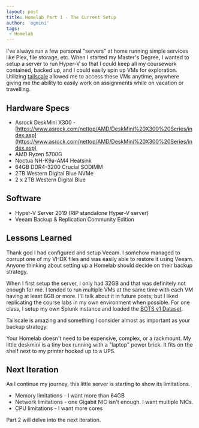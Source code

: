 ```yaml
---
layout: post
title: Homelab Part 1 - The Current Setup        
author: 'ogmini'
tags:
 - Homelab
---
```


I've always run a few personal "servers" at home running simple services like Plex, file storage, etc. When I started my Master's Degree, I wanted to setup a server to run Hyper-V so that I could keep all my coursework contained, backed up, and I could easily spin up VMs for exploration. Utilizing [tailscale](https://tailscale.com/) allowed me to access these VMs anytime, anywhere giving me the ability to easily work on assignments while on vacation or travelling. 

## Hardware Specs

- Asrock DeskMini X300 - [https://www.asrock.com/nettop/AMD/DeskMini%20X300%20Series/index.asp](https://www.asrock.com/nettop/AMD/DeskMini%20X300%20Series/index.asp)
- AMD Ryzen 5700G
- Noctua NH-K9a-AM4 Heatsink
- 64GB DDR4-3200 Crucial SODIMM
- 2TB Western Digital Blue NVMe
- 2 x 2TB Western Digital Blue

## Software

- Hyper-V Server 2019 (RIP standalone Hyper-V server)
- Veeam Backup & Replication Community Edition 

## Lessons Learned

Thank god I had configured and setup Veeam. I somehow managed to corrupt one of my VHDX files and was easily able to restore it using Veeam. Anyone thinking about setting up a Homelab should decide on their backup strategy. 

When I first setup the server, I only had 32GB and that was definitely not enough for me. I tended to run multiple VMs at the same time with each VM having at least 8GB or more. I'll talk about it in future posts; but I liked replicating the course labs in my own environment when possible. For one class, I setup my own Splunk instance and loaded the [BOTS v1 Dataset](https://github.com/splunk/botsv1). 

Tailscale is amazing and something I consider almost as important as your backup strategy. 

Your Homelab doesn't need to be expensive, complex, or a rackmount. My little deskmini is a tiny box running with a "laptop" power brick. It fits on the shelf next to my printer hooked up to a UPS. 

## Next Iteration

As I continue my journey, this little server is starting to show its limitations. 

- Memory limitations - I want more than 64GB
- Network limitations - one Gigabit NIC isn't enough. I want multiple NICs.
- CPU limitations - I want more cores 

Part 2 will delve into the next iteration. 
